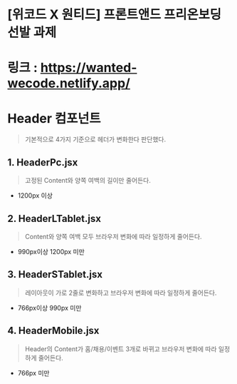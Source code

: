 # [위코드 X 원티드] 프론트앤드 프리온보딩 선발 과제

# 링크 : https://wanted-wecode.netlify.app/

# Header 컴포넌트 
>기본적으로 4가지 기준으로 헤더가 변화한다 판단했다. 

## 1. HeaderPc.jsx
> 고정된 Content와 양쪽 여백의 길이만 줄어든다. 

* 1200px 이상

## 2. HeaderLTablet.jsx
> Content와 양쪽 여백 모두 브라우저 변화에 따라 일정하게 줄어든다. 

* 990px이상 1200px 미만

## 3. HeaderSTablet.jsx
> 레이아웃이 가로 2줄로 변화하고 브라우저 변화에 따라 일정하게 줄어든다. 

* 766px이상 990px 미만

## 4. HeaderMobile.jsx

> Header의 Content가 홈/채용/이벤트 3개로 바뀌고 브라우저 변화에 따라 일정하게 줄어든다. 

* 766px 미만
